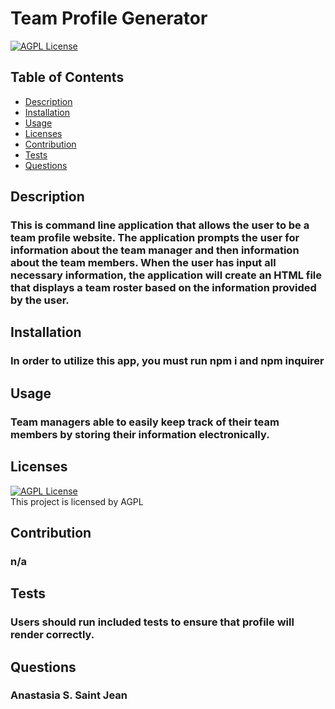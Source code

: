 # Team Profile Generator

[![AGPL License](https://img.shields.io/badge/license-AGPL-blue.svg)](http://www.gnu.org/licenses/agpl-3.0)  

## Table of Contents
- [Description](#description)
- [Installation](#install)
- [Usage](#Usage)
- [Licenses](#licenses)
- [Contribution](#contribution)
- [Tests](#tests)
- [Questions](#questions)

## Description
### This is command line application that allows the user to be a team profile website. The application prompts the user for information about the team manager and then information about the team members. When the user has input all necessary information, the application will create an HTML file that displays a team roster based on the information provided by the user.

## Installation
### In order to utilize this app, you must run npm i and npm inquirer

## Usage
### Team managers able to easily keep track of their team members by storing their information electronically.

## Licenses
[![AGPL License](https://img.shields.io/badge/license-AGPL-blue.svg)](http://www.gnu.org/licenses/agpl-3.0)  
This project is licensed by AGPL

## Contribution
### n/a

## Tests
### Users should run included tests to ensure that profile will render correctly.

## Questions
### Anastasia S. Saint Jean